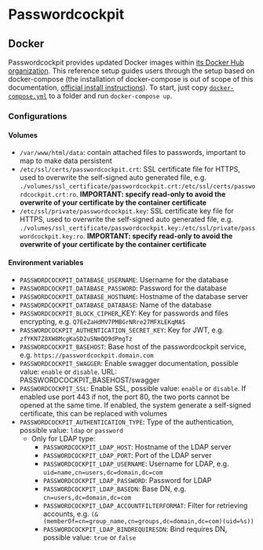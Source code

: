 # Passwordcockpit

## Docker
Passwordcockpit provides updated Docker images within [its Docker Hub organization](https://hub.docker.com/u/passwordcockpit).
This reference setup guides users through the setup based on docker-compose (the installation of docker-compose is out of scope of this documentation, [official install instructions](https://docs.docker.com/compose/install/)).
To start, just copy [`docker-compose.yml`](./docker-compose.yml) to a folder and run `docker-compose up`.

### Configurations
#### Volumes
- `/var/www/html/data`: contain attached files to passwords, important to map to make data persistent 
- `/etc/ssl/certs/passwordcockpit.crt`: SSL certificate file for HTTPS, used to overwrite the self-signed auto generated file, e.g. `./volumes/ssl_certificate/passwordcockpit.crt:/etc/ssl/certs/passwordcockpit.crt:ro`. **IMPORTANT: specify read-only to avoid the overwrite of your certificate by the container certificate**
- `/etc/ssl/private/passwordcockpit.key`: SSL certificate key file for HTTPS, used to overwrite the self-signed auto generated file, e.g. `./volumes/ssl_certificate/passwordcockpit.key:/etc/ssl/private/passwordcockpit.key:ro`. **IMPORTANT: specify read-only to avoid the overwrite of your certificate by the container certificate**

#### Environment variables
- `PASSWORDCOCKPIT_DATABASE_USERNAME`: Username for the database
- `PASSWORDCOCKPIT_DATABASE_PASSWORD`: Password for the database
- `PASSWORDCOCKPIT_DATABASE_HOSTNAME`: Hostname of the database server
- `PASSWORDCOCKPIT_DATABASE_DATABASE`: Name of the database
- `PASSWORDCOCKPIT_BLOCK_CIPHER`_KEY: Key for passwords and files encrypting, e.g. `Q7EeZaHdMV7PMBGrNRre27MFXLEKqMAS`
- `PASSWORDCOCKPIT_AUTHENTICATION_SECRET_KEY`: Key for JWT, e.g. `zfYKN7Z8XW8McgKaSD2uSNmQQ9dPmgTz`
- `PASSWORDCOCKPIT_BASEHOST`: Base host of the passwordcockpit service, e.g. `https://passwordcockpit.domain.com`
- `PASSWORDCOCKPIT_SWAGGER`: Enable swagger documentation, possible value: `enable` or `disable`. URL: PASSWORDCOCKPIT_BASEHOST/swagger
- `PASSWORDCOCKPIT_SSL`: Enable SSL, possible value: `enable` or `disable`. If enabled use port 443 if not, the port 80, the two ports cannot be opened at the same time. If enabled, the system generate a self-signed certificate, this can be replaced with volumes
- `PASSWORDCOCKPIT_AUTHENTICATION_TYPE`: Type of the authentication, possible value: `ldap` or `password`
	- Only for LDAP type:
		- `PASSWORDCOCKPIT_LDAP_HOST`: Hostname of the LDAP server
		- `PASSWORDCOCKPIT_LDAP_PORT`: Port of the LDAP server
		- `PASSWORDCOCKPIT_LDAP_USERNAME`: Username for LDAP, e.g. `uid=name,cn=users,dc=domain,dc=com`
		- `PASSWORDCOCKPIT_LDAP_PASSWORD`: Password for LDAP
		- `PASSWORDCOCKPIT_LDAP_BASEDN`: Base DN, e.g. `cn=users,dc=domain,dc=com`
		- `PASSWORDCOCKPIT_LDAP_ACCOUNTFILTERFORMAT`: Filter for retrieving accounts, e.g. `(&(memberOf=cn=group_name,cn=groups,dc=domain,dc=com)(uid=%s))`
		- `PASSWORDCOCKPIT_LDAP_BINDREQUIRESDN`: Bind requires DN, possible value: `true` or `false`